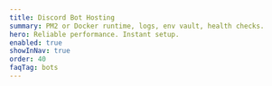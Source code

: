 ```yaml
---
title: Discord Bot Hosting
summary: PM2 or Docker runtime, logs, env vault, health checks.
hero: Reliable performance. Instant setup.
enabled: true
showInNav: true
order: 40
faqTag: bots
---
```

